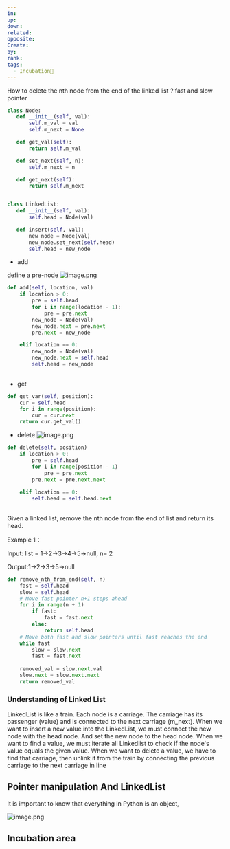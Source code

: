 ```yaml
---
in: 
up: 
down: 
related: 
opposite: 
Create: 
by: 
rank: 
tags:
  - Incubation🌱
---
```

How to delete the nth node from the end of the linked list
?
fast and slow pointer

 ```python
class Node:
    def __init__(self, val):
        self.m_val = val
        self.m_next = None

    def get_val(self):
        return self.m_val

    def set_next(self, n): 
        self.m_next = n

    def get_next(self):
        return self.m_next


class LinkedList:
    def __init__(self, val):
        self.head = Node(val)

    def insert(self, val):
        new_node = Node(val)
        new_node.set_next(self.head)
        self.head = new_node
```

- add

define a pre-node
![image.png](https://obsidianpicture-1320276993.cos.ap-hongkong.myqcloud.com/Obsidian/Picture/202404222129424.png)
```python
def add(self, location, val)
	if location > 0:
		pre = self.head
		for i in range(location - 1):
			pre = pre.next
		new_node = Node(val)
		new_node.next = pre.next
		pre.next = new_node

	elif location == 0:
		new_node = Node(val)
		new_node.next = self.head
		self.head = new_node
	

```

- get

```python
def get_var(self, position):
	cur = self.head
	for i in range(position):
		cur = cur.next
	return cur.get_val()  
```

- delete
![image.png](https://obsidianpicture-1320276993.cos.ap-hongkong.myqcloud.com/Obsidian/Picture/202404230923603.png)

```python
def delete(self, position)
	if location > 0:
		pre = self.head
		for i in range(position - 1)
			pre = pre.next
		pre.next = pre.next.next
		
	elif location == 0:
		self.head = self.head.next
	
```

Given a linked list, remove the nth node from the end of list and return its head.

Example 1：

 Input: list = 1->2->3->4->5->null, n= 2

Output:1->2->3->5->null

```python
def remove_nth_from_end(self, n)
	fast = self.head
	slow = self.head
	# Move fast pointer n+1 steps ahead
	for i in range(n + 1)
		if fast:
			fast = fast.next
		else:
			return self.head
	# Move both fast and slow pointers until fast reaches the end
	while fast
		slow = slow.next
		fast = fast.next
		
	removed_val = slow.next.val
	slow.next = slow.next.next
	return removed_val
```


### Understanding of Linked List

LinkedList is like a train. Each node is a carriage. The carriage has its passenger (value) and is connected to the next carriage (m_next). When we want to insert a new value into the LinkedList, we must connect the new node with the head node. And set the new node to the head node. When we want to find a value, we must iterate all Linkedlist to check if the node's value equals the given value.  When we want to delete a value, we have to find that carriage, then unlink it from the train by connecting the previous carriage to the next carriage in line



## Pointer manipulation And LinkedList

It is important to know that everything in Python is an object, 


![image.png](https://obsidianpicture-1320276993.cos.ap-hongkong.myqcloud.com/Obsidian/Picture/202402172219355.png)

## Incubation area

